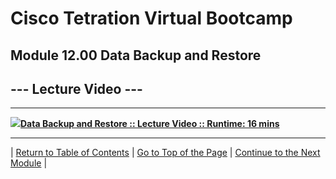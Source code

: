 # Cisco Tetration Virtual Bootcamp
  
## Module 12.00  Data Backup and Restore


## --- Lecture Video ---  
---
<a href="https://deftcon-tetration-virtual-bootcamp.s3.us-east-2.amazonaws.com/lectures/Module_12.00__Lecture__Data_Backup_and_Restore.mp4" style="font-weight:bold"><img src="https://tetration.guru/bootcamp/diagrams/images/video_icon_small.png">Data Backup and Restore :: Lecture Video :: Runtime: 16 mins</a>  
  
---  


| [Return to Table of Contents](https://tetration.guru/bootcamp/) | [Go to Top of the Page](README.md) | [Continue to the Next Module](../module_13/) |